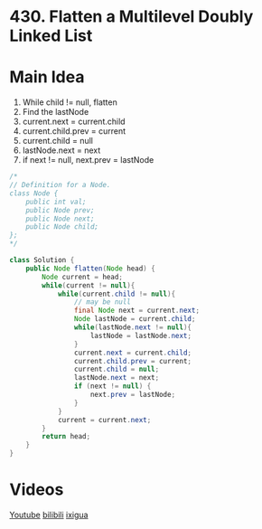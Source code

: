 # 430. Flatten a Multilevel Doubly Linked List

# Main Idea
1. While child != null, flatten
2. Find the lastNode
3. current.next = current.child
4. current.child.prev = current
5. current.child = null
6. lastNode.next = next
7. if next != null, next.prev = lastNode

```java
/*
// Definition for a Node.
class Node {
    public int val;
    public Node prev;
    public Node next;
    public Node child;
};
*/

class Solution {
    public Node flatten(Node head) {
        Node current = head;
        while(current != null){
            while(current.child != null){
                // may be null
                final Node next = current.next;
                Node lastNode = current.child;
                while(lastNode.next != null){
                    lastNode = lastNode.next;
                }
                current.next = current.child;
                current.child.prev = current;
                current.child = null;
                lastNode.next = next;
                if (next != null) {
                    next.prev = lastNode;
                }
            }
            current = current.next;
        }
        return head;
    }
}
```

# Videos
[Youtube](https://www.youtube.com/watch?v=q3wC8HNeId4)
[bilibili](https://www.bilibili.com/video/BV1S34y1o7v8/)
[ixigua](https://www.ixigua.com/i7025172180694467079/)